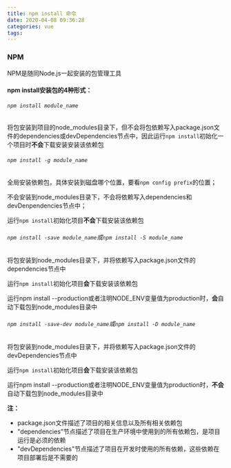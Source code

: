 ```yaml
---
title: npm install 命令
date: 2020-04-08 09:36:28
categories: vue
tags:
---
```


### NPM

NPM是随同Node.js一起安装的包管理工具

#### npm install安装包的4种形式：

###### `npm install module_name`

将包安装到项目的node_modules目录下，但不会将包依赖写入package.json文件的dependencies或devDependencies节点中，因此运行`npm install`初始化一个项目时**不会**下载安装安装该依赖包

###### `npm install -g module_name`

全局安装依赖包，具体安装到磁盘哪个位置，要看`npm config prefix`的位置；

不会安装到node_modules目录下，不会将依赖写入dependencies和devDenpendencies节点中；

运行`npm install`初始化项目**不会**下载安装该依赖包

###### `npm install -save module_name`或`npm install -S module_name`

将包安装到node_modules目录下，并将依赖写入package.json文件的dependencies节点中

运行`npm install`初始化项目**会**下载安装该依赖包

运行npm install --production或者注明NODE_ENV变量值为production时，**会**自动下载包到node_modules目录中

###### `npm install -save-dev module_name`或`npm install -D module_name`

将包安装到node_modules目录下，并将依赖写入package.json文件的devDependencies节点中

运行`npm install`初始化项目**会**下载安装该依赖包

运行npm install --production或者注明NODE_ENV变量值为production时，**不会**自动下载包到node_modules目录中

**注：**

- package.json文件描述了项目的相关信息以及所有相关依赖包
- "dependencies"节点描述了项目在生产环境中使用到的所有依赖包，是项目运行是必须的依赖
- "devDependencies"节点描述了项目在开发时使用的所有依赖，这些依赖在项目部署后是不需要的